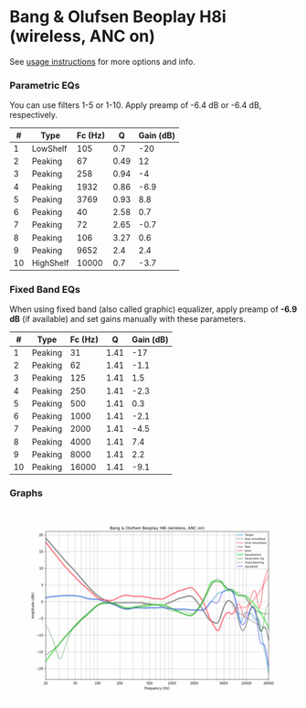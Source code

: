 # Bang & Olufsen Beoplay H8i (wireless, ANC on)
See [usage instructions](https://github.com/jaakkopasanen/AutoEq#usage) for more options and info.

### Parametric EQs
You can use filters 1-5 or 1-10. Apply preamp of -6.4 dB or -6.4 dB, respectively.

|   # | Type      |   Fc (Hz) |    Q |   Gain (dB) |
|-----|-----------|-----------|------|-------------|
|   1 | LowShelf  |       105 | 0.7  |       -20   |
|   2 | Peaking   |        67 | 0.49 |        12   |
|   3 | Peaking   |       258 | 0.94 |        -4   |
|   4 | Peaking   |      1932 | 0.86 |        -6.9 |
|   5 | Peaking   |      3769 | 0.93 |         8.8 |
|   6 | Peaking   |        40 | 2.58 |         0.7 |
|   7 | Peaking   |        72 | 2.65 |        -0.7 |
|   8 | Peaking   |       106 | 3.27 |         0.6 |
|   9 | Peaking   |      9652 | 2.4  |         2.4 |
|  10 | HighShelf |     10000 | 0.7  |        -3.7 |

### Fixed Band EQs
When using fixed band (also called graphic) equalizer, apply preamp of **-6.9 dB** (if available) and set gains manually with these parameters.

|   # | Type    |   Fc (Hz) |    Q |   Gain (dB) |
|-----|---------|-----------|------|-------------|
|   1 | Peaking |        31 | 1.41 |       -17   |
|   2 | Peaking |        62 | 1.41 |        -1.1 |
|   3 | Peaking |       125 | 1.41 |         1.5 |
|   4 | Peaking |       250 | 1.41 |        -2.3 |
|   5 | Peaking |       500 | 1.41 |         0.3 |
|   6 | Peaking |      1000 | 1.41 |        -2.1 |
|   7 | Peaking |      2000 | 1.41 |        -4.5 |
|   8 | Peaking |      4000 | 1.41 |         7.4 |
|   9 | Peaking |      8000 | 1.41 |         2.2 |
|  10 | Peaking |     16000 | 1.41 |        -9.1 |

### Graphs
![](./Bang%20&%20Olufsen%20Beoplay%20H8i%20(wireless,%20ANC%20on).png)
